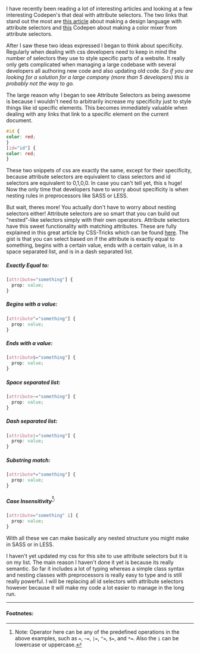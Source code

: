I have recently been reading a lot of interesting articles and looking at a few interesting Codepen's that deal with attribute selectors. The two links that stand out the most are <a href="https://css-tricks.com/weird-design-languages-with-attributes/">this article</a> about making a design language with attribute selectors and <a href="http://codepen.io/alexzaworski/pen/xOBmXP">this</a> Codepen about making a color mixer from attribute selectors.

After I saw these two ideas expressed I began to think about specificity. Regularly when dealing with css developers need to keep in mind the number of selectors they use to style specific parts of a website. It really only gets complicated when managing a large codebase with several developers all authoring new code and also updating old code. <em>So if you are looking for a solution for a large company (more than 5 developers) this is probably not the way to go.</em>

The large reason why I began to see Attribute Selectors as being awesome is because I wouldn't need to arbitrarily increase my specificity just to style things like id specific elements. This becomes immediately valuable when dealing with any links that link to a specific element on the current document.

```CSS
#id {
color: red;
}
[id="id"] {
color: red;
}
```

These two snippets of css are exactly the same, except for their specificity, because attribute selectors are equivalent to class selectors and id selectors are equivalent to 0,1,0,0. In case you can't tell yet, this s huge! Now the only time that developers have to worry about specificity is when nesting rules in preprocessors like SASS or LESS.

But wait, theres more! You actually don't have to worry about nesting selectors either! Attribute selectors are so smart that you can build out "nested"-like selectors simply with their own operators. Attribute selectors have this sweet functionality with matching attributes. These are fully explained in this great article by CSS-Tricks which can be found <a href="https://css-tricks.com/attribute-selectors/">here</a>. The gist is that you can select based on if the attribute is exactly equal to something, begins with a certain value, ends with a certain value, is in a space separated list, and is in a dash separated list.

##### Exactly Equal to:
```css
[attribute="something"] {
  prop: value;
}
```

##### Begins with a value:
```css
[attribute^="something"] {
  prop: value;
}
```

##### Ends with a value:
```css
[attribute$="something"] {
  prop: value;
}
```

##### Space separated list:
```css
[attribute~="something"] {
  prop: value;
}
```
##### Dash separated list:
```css
[attribute|="something"] {
  prop: value;
}
```

##### Substring match:
```css
[attribute*="something"] {
  prop: value;
}
```
##### Case Insensitivity<sup>[^1]:
```css
[attribute="something" i] {
  prop: value;
}
```

With all these we can make basically any nested structure you might make in SASS or in LESS.

I haven't yet updated my css for this site to use attribute selectors but it is on my list. The main reason I haven't done it yet is because its really semantic. So far it includes a lot of typing whereas a simple class syntax and nesting classes with preprocessors is really easy to type and is still really powerful. I will be replacing all id selectors with attribute selectors however because it will make my code a lot easier to manage in the long run.

----
#### Footnotes:
[^1]:Note: Operator here can be any of the predefined operations in the above examples, such as `=`, `~=`, `|=`, `^=`, `$=`, and `*=`. Also the `i` can be lowercase or uppercase.
